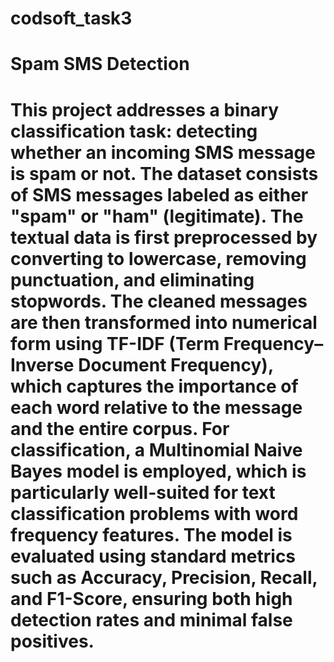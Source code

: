 # codsoft_task3
# Spam SMS Detection
# This project addresses a binary classification task: detecting whether an incoming SMS message is spam or not. The dataset consists of SMS messages labeled as either "spam" or "ham" (legitimate). The textual data is first preprocessed by converting to lowercase, removing punctuation, and eliminating stopwords. The cleaned messages are then transformed into numerical form using TF-IDF (Term Frequency–Inverse Document Frequency), which captures the importance of each word relative to the message and the entire corpus. For classification, a Multinomial Naive Bayes model is employed, which is particularly well-suited for text classification problems with word frequency features. The model is evaluated using standard metrics such as Accuracy, Precision, Recall, and F1-Score, ensuring both high detection rates and minimal false positives.

